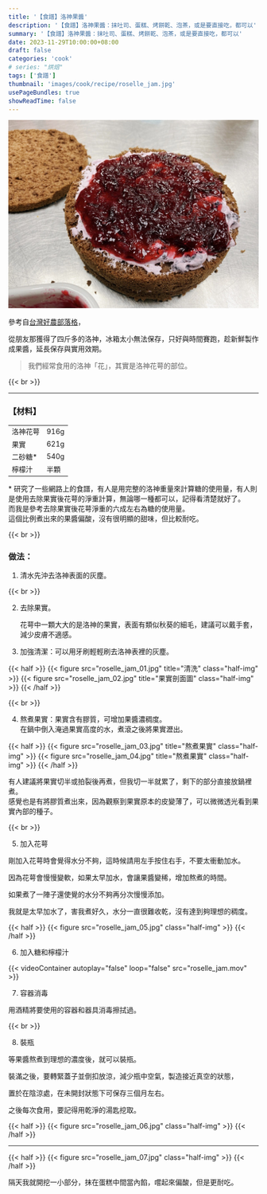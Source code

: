 ```yaml
---
title: '【食譜】洛神果醬'
description: '【食譜】洛神果醬：抹吐司、蛋糕、烤餅乾、泡茶，或是要直接吃，都可以'
summary: '【食譜】洛神果醬：抹吐司、蛋糕、烤餅乾、泡茶，或是要直接吃，都可以'
date: 2023-11-29T10:00:00+08:00
draft: false
categories: 'cook'
# series: "烘焙"
tags: ['食譜']
thumbnail: 'images/cook/recipe/roselle_jam.jpg'
usePageBundles: true
showReadTime: false
---
```


![洛神果醬](roselle_jam_07.jpg)

參考自[台灣好農部落格](https://blog.wonderfulfood.com.tw/2021/12/01/diy%E6%B4%9B%E7%A5%9E%E8%8A%B1%E6%9E%9C%E9%86%AC%EF%BC%8C3%E6%AC%BE%E6%96%B0%E9%AE%AE%E5%90%83%E6%B3%95/)，

從朋友那獲得了四斤多的洛神，冰箱太小無法保存，只好與時間賽跑，趁新鮮製作成果醬，延長保存與實用效期。

> 我們經常食用的洛神「花」，其實是洛神花萼的部位。

{{< br >}}

---

### 【材料】

  <table>
    <tr>
      <td>洛神花萼</td>
      <td>916g</td>
    </tr>
    <tr>
      <td>果實</td>
      <td>621g</td>
    </tr>
    <tr>
      <td>二砂糖*</td>
      <td>540g</td>
    </tr>
    <tr>
      <td>檸檬汁</td>
      <td>半顆</td>
    </tr>
  </table>

\* 研究了一些網路上的食譜，有人是用完整的洛神重量來計算糖的使用量，有人則是使用去除果實後花萼的淨重計算，無論哪一種都可以，記得看清楚就好了。
\
而我是參考去除果實後花萼淨重的六成左右為糖的使用量。
\
這個比例煮出來的果醬偏酸，沒有很明顯的甜味，但比較耐吃。

{{< br >}}

### 做法：

1. 清水先沖去洛神表面的灰塵。

{{< br >}}

2. 去除果實。

   花萼中一顆大大的是洛神的果實，表面有類似秋葵的細毛，建議可以戴手套，減少皮膚不適感。

3. 加強清潔：可以用牙刷輕輕刷去洛神表裡的灰塵。

{{< half >}}
{{< figure src="roselle_jam_01.jpg" title="清洗" class="half-img" >}}
{{< figure src="roselle_jam_02.jpg" title="果實剖面圖" class="half-img" >}}
{{< /half >}}

{{< br >}}

4. 熬煮果實：果實含有膠質，可增加果醬濃稠度。
   \
   在鍋中倒入淹過果實高度的水，煮滾之後將果實瀝出。

{{< half >}}
{{< figure src="roselle_jam_03.jpg" title="熬煮果實" class="half-img" >}}
{{< figure src="roselle_jam_04.jpg" title="熬煮果實" class="half-img" >}}
{{< /half >}}

有人建議將果實切半或拍裂後再煮，但我切一半就累了，剩下的部分直接放鍋裡煮。
\
感覺也是有將膠質煮出來，因為觀察到果實原本的皮變薄了，可以微微透光看到果實內部的種子。

{{< br >}}

5. 加入花萼

剛加入花萼時會覺得水分不夠，這時候請用左手按住右手，不要太衝動加水。

因為花萼會慢慢變軟，如果太早加水，會讓果醬變稀，增加熬煮的時間。

如果煮了一陣子還使覺的水分不夠再分次慢慢添加。

我就是太早加水了，害我煮好久，水分一直很難收乾，沒有達到夠理想的稠度。

{{< half >}}
{{< figure src="roselle_jam_05.jpg" class="half-img" >}}
{{< /half >}}

6. 加入糖和檸檬汁

{{< videoContainer autoplay="false" loop="false"  src="roselle_jam.mov" >}}

7. 容器消毒

用酒精將要使用的容器和器具消毒擦拭過。

{{< br >}}

8. 裝瓶

等果醬熬煮到理想的濃度後，就可以裝瓶。

裝滿之後，要轉緊蓋子並倒扣放涼，減少瓶中空氣，製造接近真空的狀態，

置於在陰涼處，在未開封狀態下可保存三個月左右。

之後每次食用，要記得用乾淨的湯匙挖取。

{{< half >}}
{{< figure src="roselle_jam_06.jpg" class="half-img" >}}
{{< /half >}}

---

{{< half >}}
{{< figure src="roselle_jam_07.jpg"  class="half-img" >}}
{{< /half >}}

隔天我就開挖一小部分，抹在蛋糕中間當內餡，嚐起來偏酸，但是更耐吃。
